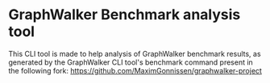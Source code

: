 # GraphWalker Benchmark analysis tool

This CLI tool is made to help analysis of GraphWalker benchmark results, as generated by the GraphWalker CLI tool's benchmark
command present in the following fork: https://github.com/MaximGonnissen/graphwalker-project